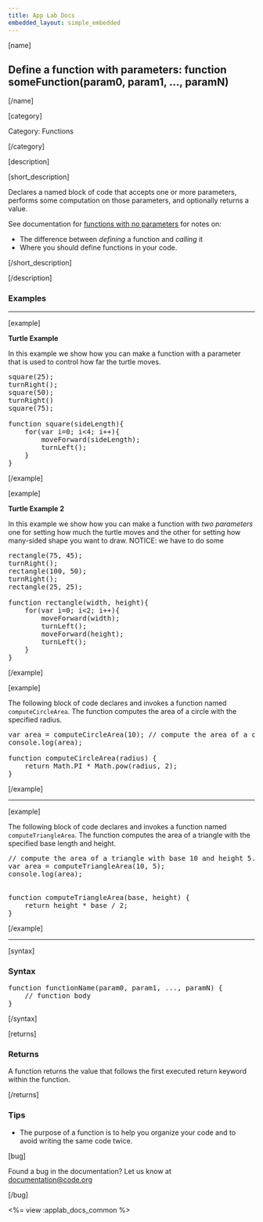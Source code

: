 ```yaml
---
title: App Lab Docs
embedded_layout: simple_embedded
---
```


[name]

## Define a function with parameters: function someFunction(param0, param1, ..., paramN)

[/name]


[category]

Category: Functions

[/category]

[description]

[short_description]

Declares a named block of code that accepts one or more parameters, performs some computation on those parameters, and optionally returns a value.

See documentation for [functions with no parameters](http://code.org/applab/docs/functionParams_none) for notes on:

 * The difference between *defining* a function and _calling_ it
 * Where you should define functions in your code.

[/short_description]

[/description]

### Examples
____________________________________________________
[example]

**Turtle Example**

In this example we show how you can make a function with a parameter that is used to control how far the turtle moves.

<pre>
square(25);
turnRight();
square(50);
turnRight()
square(75);

function square(sideLength){
	for(var i=0; i<4; i++){
		moveForward(sideLength);
		turnLeft();
	}
}
</pre>

[/example]

[example]

**Turtle Example 2**

In this example we show how you can make a function with *two parameters* one for setting how much the turtle moves and the other for setting how many-sided shape you want to draw.  NOTICE: we have to do some

<pre>
rectangle(75, 45);
turnRight();
rectangle(100, 50);
turnRight();
rectangle(25, 25);

function rectangle(width, height){
	for(var i=0; i<2; i++){
		moveForward(width);
		turnLeft();
		moveForward(height);
		turnLeft();
	}
}
</pre>

[/example]

[example]

The following block of code declares and invokes a function named `computeCircleArea`. The function computes the area of a circle with the specified radius.

<pre>
var area = computeCircleArea(10); // compute the area of a circle with the radius 10
console.log(area);

function computeCircleArea(radius) {
    return Math.PI * Math.pow(radius, 2);
}
</pre>

[/example]

____________________________________________________

[example]

The following block of code declares and invokes a function named `computeTriangleArea`. The function computes the area of a triangle with the specified base length and height.

<pre>
// compute the area of a triangle with base 10 and height 5.
var area = computeTriangleArea(10, 5);
console.log(area);


function computeTriangleArea(base, height) {
    return height * base / 2;
}
</pre>


[/example]

____________________________________________________

[syntax]

### Syntax
<pre>
function functionName(param0, param1, ..., paramN) {
    // function body
}
</pre>

[/syntax]

[returns]

### Returns
A function returns the value that follows the first executed return keyword within the function.

[/returns]

### Tips
- The purpose of a function is to help you organize your code and to avoid writing the same code twice.

[bug]

Found a bug in the documentation? Let us know at documentation@code.org

[/bug]

<%= view :applab_docs_common %>
